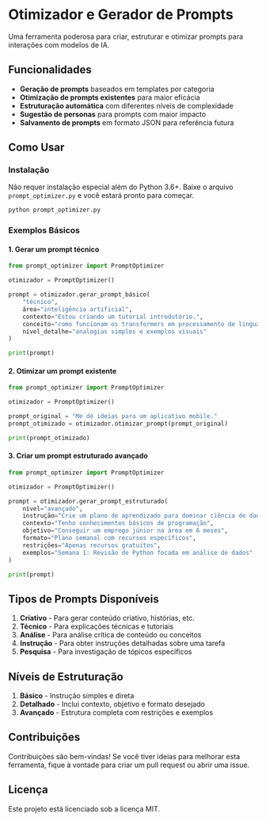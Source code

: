# Otimizador e Gerador de Prompts

Uma ferramenta poderosa para criar, estruturar e otimizar prompts para interações com modelos de IA.

## Funcionalidades

- **Geração de prompts** baseados em templates por categoria
- **Otimização de prompts existentes** para maior eficácia
- **Estruturação automática** com diferentes níveis de complexidade
- **Sugestão de personas** para prompts com maior impacto
- **Salvamento de prompts** em formato JSON para referência futura

## Como Usar

### Instalação

Não requer instalação especial além do Python 3.6+. Baixe o arquivo `prompt_optimizer.py` e você estará pronto para começar.

```bash
python prompt_optimizer.py
```

### Exemplos Básicos

#### 1. Gerar um prompt técnico

```python
from prompt_optimizer import PromptOptimizer

otimizador = PromptOptimizer()

prompt = otimizador.gerar_prompt_básico(
    "técnico", 
    área="inteligência artificial", 
    contexto="Estou criando um tutorial introdutório.",
    conceito="como funcionam os transformers em processamento de linguagem natural",
    nível_detalhe="analogias simples e exemplos visuais"
)

print(prompt)
```

#### 2. Otimizar um prompt existente

```python
from prompt_optimizer import PromptOptimizer

otimizador = PromptOptimizer()

prompt_original = "Me dê ideias para um aplicativo mobile."
prompt_otimizado = otimizador.otimizar_prompt(prompt_original)

print(prompt_otimizado)
```

#### 3. Criar um prompt estruturado avançado

```python
from prompt_optimizer import PromptOptimizer

otimizador = PromptOptimizer()

prompt = otimizador.gerar_prompt_estruturado(
    nível="avançado",
    instrução="Crie um plano de aprendizado para dominar ciência de dados",
    contexto="Tenho conhecimentos básicos de programação",
    objetivo="Conseguir um emprego júnior na área em 6 meses",
    formato="Plano semanal com recursos específicos",
    restrições="Apenas recursos gratuitos",
    exemplos="Semana 1: Revisão de Python focada em análise de dados"
)

print(prompt)
```

## Tipos de Prompts Disponíveis

1. **Criativo** - Para gerar conteúdo criativo, histórias, etc.
2. **Técnico** - Para explicações técnicas e tutoriais
3. **Análise** - Para análise crítica de conteúdo ou conceitos
4. **Instrução** - Para obter instruções detalhadas sobre uma tarefa
5. **Pesquisa** - Para investigação de tópicos específicos

## Níveis de Estruturação

1. **Básico** - Instrução simples e direta
2. **Detalhado** - Inclui contexto, objetivo e formato desejado
3. **Avançado** - Estrutura completa com restrições e exemplos

## Contribuições

Contribuições são bem-vindas! Se você tiver ideias para melhorar esta ferramenta, fique à vontade para criar um pull request ou abrir uma issue.

## Licença

Este projeto está licenciado sob a licença MIT.
